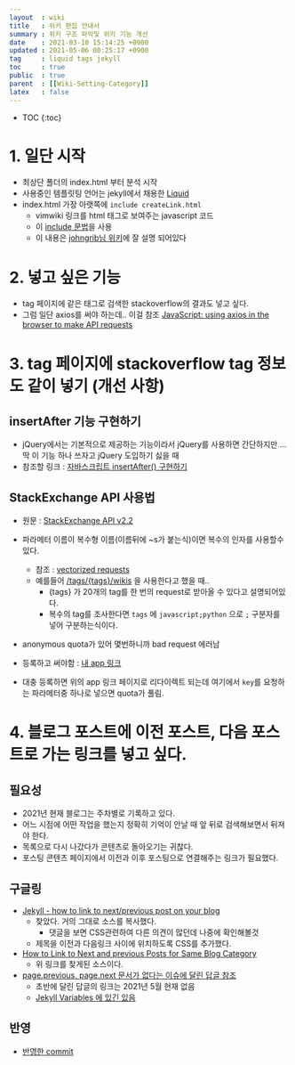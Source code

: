 ```yaml
---
layout  : wiki
title   : 위키 편집 안내서 
summary : 위키 구조 파악및 위키 기능 개선 
date    : 2021-03-10 15:14:25 +0900
updated : 2021-05-06 00:25:17 +0900
tag     : liquid tags jekyll 
toc     : true
public  : true
parent  : [[Wiki-Setting-Category]] 
latex   : false
---
```

* TOC
{:toc}

# 1. 일단 시작

* 최상단 폴더의 index.html 부터 분석 시작
* 사용중인 템플릿팅 언어는 jekyll에서 채용한 [Liquid](https://shopify.github.io/liquid/)
* index.html 가장 아랫쪽에 `include createLink.html`
  * vimwiki 링크를 html <a> 태그로 보여주는 javascript 코드
  * 이 [include 문법](https://jekyllrb.com/docs/includes/)을 사용
  * 이 내용은 [johngrib님 위키](https://johngrib.github.io/wiki/my-wiki/#test형식의-vimwiki-링크를-html-a-태그로-보여준다)에 잘 설명 되어있다

# 2. 넣고 싶은 기능

* tag 페이지에 같은 태그로 검색한 stackoverflow의 결과도 넣고 싶다.
* 그럼 일단 axios를 써야 하는데.. 이걸 참조 [JavaScript: using axios in the browser to make API requests](https://gabrieleromanato.name/javascript-using-axios-in-the-browser-to-make-api-requests)


# 3. tag 페이지에 stackoverflow tag 정보도 같이 넣기 (개선 사항)

## insertAfter 기능 구현하기

* jQuery에서는 기본적으로 제공하는 기능이라서 jQuery를 사용하면 간단하지만 ... 딱 이 기능 하나 쓰자고 jQuery 도입하기 싫을 때
* 참조할 링크 : [자바스크립트 insertAfter() 구현하기](https://blog.asamaru.net/2016/12/06/how-to-do-insertafter-in-javascript/) 

## StackExchange API 사용법

* 원문 : [StackExchange API v2.2](https://api.stackexchange.com/docs)
* 파라메터 이름이 복수형 이름(이름뒤에 ~s가 붙는식)이면 복수의 인자를 사용할수 있다.
  * 참조 : [vectorized requests](https://api.stackexchange.com/docs/vectors)
  * 예를들어 [/tags/{tags}/wikis](https://api.stackexchange.com/docs/wikis-by-tags) 을 사용한다고 했을 때..
    * {tags} 가 20개의 tag를 한 번의 request로 받아올 수 있다고 설명되어있다.
    * 복수의 tag를 조사한다면 `tags` 에 `javascript;python` 으로 `;` 구분자를 넣어 구분하는식이다. 
      
* anonymous quota가 있어 몇번하니까 bad request 에러남
* 등록하고 써야함 : [내 app 링크](https://stackapps.com/apps/oauth/view/19796)
* 대충 등록하면 위의 app 링크 페이지로 리다이렉트 되는데 여기에서 `key`를 요청하는 파라메터중 하나로 넣으면 quota가 풀림.

# 4. 블로그 포스트에 이전 포스트, 다음 포스트로 가는 링크를 넣고 싶다.

## 필요성

* 2021년 현재 블로그는 주차별로 기록하고 있다.
* 어느 시점에 어떤 작업을 했는지 정확히 기억이 안날 때 앞 뒤로 검색해보면서 뒤져야 한다.
* 목록으로 다시 나갔다가 콘텐츠로 돌아오기는 귀찮다.
* 포스팅 콘텐츠 페이지에서 이전과 이후 포스팅으로 연결해주는 링크가 필요했다.

## 구글링 

* [Jekyll - how to link to next/previous post on your blog](http://david.elbe.me/jekyll/2015/06/20/how-to-link-to-next-and-previous-post-with-jekyll.html)
  * 찾았다. 거의 그대로 소스를 복사했다.
    * 댓글을 보면 CSS관련하여 다른 의견이 많던데 나중에 확인해볼것 
  * 제목을 이전과 다음링크 사이에 위치하도록 CSS를 추가했다.
* [How to Link to Next and previous Posts for Same Blog Category](https://talk.jekyllrb.com/t/how-to-link-to-next-and-previous-posts-for-same-blog-category/629)
  * 위 링크를 찾게된 소스이다. 
* [page.previous, page.next 문서가 없다는 이슈에 달린 답글 참조](https://github.com/jekyll/jekyll/issues/1545)
  * 초반에 달린 답글의 링크는 2021년 5월 현재 없음
  * [Jekyll Variables 에 있긴 있음](https://jekyllrb.com/docs/variables/)

## 반영

* [반영한 commit](https://github.com/honggaruy/honggaruy.github.io/commit/fcfde15c600a2258b9dc445b96fbb01e37fa3cf4)
